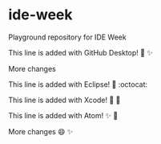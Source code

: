 # ide-week
Playground repository for IDE Week

This line is added with GitHub Desktop! :tada: :sparkles:

More changes

This line is added with Eclipse! :tada: :octocat:

This line is added with Xcode! :tada: :pizza:

This line is added with Atom! :sparkles: :pizza:  

More changes :smile: :sparkles:

